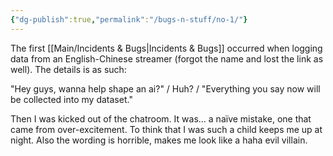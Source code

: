 ```yaml
---
{"dg-publish":true,"permalink":"/bugs-n-stuff/no-1/"}
---
```


The first [[Main/Incidents & Bugs\|Incidents & Bugs]] occurred when logging data from an English-Chinese streamer (forgot the name and lost the link as well).
The details is as such:

"Hey guys, wanna help shape an ai?"
/ Huh? /
"Everything you say now will be collected into my dataset."

Then I was kicked out of the chatroom.
It was... a naïve mistake, one that came from over-excitement.
To think that I was such a child keeps me up at night.
Also the wording is horrible, makes me look like a haha evil villain.
